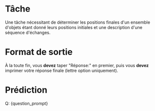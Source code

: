 # Tâche
Une tâche nécessitant de déterminer les positions finales d'un ensemble d'objets étant donné leurs positions initiales et une description d'une séquence d'échanges.

# Format de sortie
À la toute fin, vous **devez** taper "Réponse:" en premier, puis vous **devez** imprimer votre réponse finale (lettre option uniquement).

# Prédiction
Q: {question_prompt}